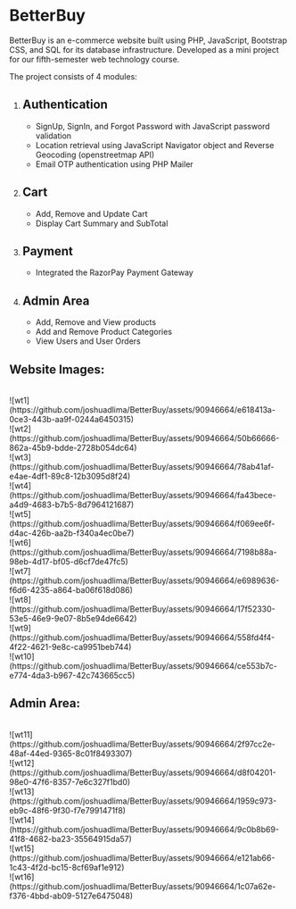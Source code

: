 <h1>BetterBuy</h1>
<p>BetterBuy is an e-commerce website built using PHP, JavaScript, Bootstrap CSS, and SQL for its database infrastructure. Developed as a mini project for our fifth-semester web technology course.</p>

<p>The project consists of 4 modules:</p>
<ol>
  
  <li>
    <h2>Authentication</h2>
    <ul>
      <li>
        SignUp, SignIn, and Forgot Password with JavaScript password validation
      </li>
      <li>
        Location retrieval using JavaScript Navigator object and Reverse Geocoding (openstreetmap API)
      </li>
      <li>
        Email OTP authentication using PHP Mailer
      </li>
    </ul>
  </li>
  
  <li>
    <h2>Cart</h2>
    <ul>
      <li>
        Add, Remove and Update Cart
      </li>
      <li>
        Display Cart Summary and SubTotal
      </li>
    </ul>
  </li>
  
  <li>
    <h2>Payment</h2>
    <ul>
      <li>
        Integrated the RazorPay Payment Gateway
      </li>
    </ul>
  </li>
  
  <li>
    <h2>Admin Area</h2>
    <ul>
      <li>
        Add, Remove and View products
      </li>
      <li>
        Add and Remove Product Categories
      </li>
      <li>
        View Users and User Orders
      </li>
    </ul>
  </li>
  
</ol>

<h2>Website Images: </h2>

<br>
![wt1](https://github.com/joshuadlima/BetterBuy/assets/90946664/e618413a-0ce3-443b-aa9f-0244a6450315)
<br>
![wt2](https://github.com/joshuadlima/BetterBuy/assets/90946664/50b66666-862a-45b9-bdde-2728b054dc64)
<br>
![wt3](https://github.com/joshuadlima/BetterBuy/assets/90946664/78ab41af-e4ae-4df1-89c8-12b3095d8f24)
<br>
![wt4](https://github.com/joshuadlima/BetterBuy/assets/90946664/fa43bece-a4d9-4683-b7b5-8d7964121687)
<br>
![wt5](https://github.com/joshuadlima/BetterBuy/assets/90946664/f069ee6f-d4ac-426b-aa2b-f340a4ec0be7)
<br>
![wt6](https://github.com/joshuadlima/BetterBuy/assets/90946664/7198b88a-98eb-4d17-bf05-d6cf7de47fc5)
<br>
![wt7](https://github.com/joshuadlima/BetterBuy/assets/90946664/e6989636-f6d6-4235-a864-ba06f618d086)
<br>
![wt8](https://github.com/joshuadlima/BetterBuy/assets/90946664/17f52330-53e5-46e9-9e07-8b5e94de6642)
<br>
![wt9](https://github.com/joshuadlima/BetterBuy/assets/90946664/558fd4f4-4f22-4621-9e8c-ca9951beb744)
<br>
![wt10](https://github.com/joshuadlima/BetterBuy/assets/90946664/ce553b7c-e774-4da3-b967-42c743665cc5)
<br>

<h2>Admin Area: </h2>

<br>
![wt11](https://github.com/joshuadlima/BetterBuy/assets/90946664/2f97cc2e-48af-44ed-9365-8c01f8493307)
<br>
![wt12](https://github.com/joshuadlima/BetterBuy/assets/90946664/d8f04201-98e0-47f6-8357-7e6c327f1bd0)
<br>
![wt13](https://github.com/joshuadlima/BetterBuy/assets/90946664/1959c973-eb9c-48f6-9f30-f7e7991471f8)
<br>
![wt14](https://github.com/joshuadlima/BetterBuy/assets/90946664/9c0b8b69-41f8-4682-ba23-35564915da57)
<br>
![wt15](https://github.com/joshuadlima/BetterBuy/assets/90946664/e121ab66-1c43-4f2d-bc15-8cf69af1e912)
<br>
![wt16](https://github.com/joshuadlima/BetterBuy/assets/90946664/1c07a62e-f376-4bbd-ab09-5127e6475048)
<br>
